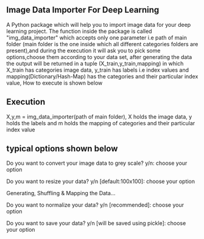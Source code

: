 ## Image Data Importer For Deep Learning

A Python package which will help you to import image data for your deep learning project. The function inside the package is called "img_data_importer" which accepts only one parameter i.e path of main folder (main folder is the one inside which all different categories folders are present),and during the execution it will ask you to pick some options,choose them according to your data set, after generating the data the output will be returned in a tuple (X_train,y_train,mapping) in which X_train has categories image data, y_train has labels i.e index values and mapping(Dictionary/Hash-Map) has the categories and their particular index value, How to execute is shown below

## Execution
X,y,m = img_data_importer(path of main folder), 
X holds the image data, y holds the labels and m holds the mapping of categories and their particular index value

## typical options shown below

Do you want to convert your image data to grey scale? y/n: choose your option

Do you want to resize your data? y/n [default:100x100]: choose your option

Generating, Shuffling & Mapping the Data...

Do you want to normalize your data? y/n [recommended]: choose your option

Do you want to save your data? y/n [will be saved using pickle]: choose your option
